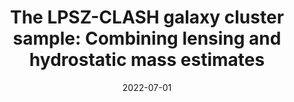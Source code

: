 ---
title: "The LPSZ-CLASH galaxy cluster sample: Combining lensing and hydrostatic mass estimates"
collection: publications
permalink: /publication/2022-07-01-The-LPSZ-CLASH-galaxy-cluster-sample-Combining-lensing-and-hydrostatic-mass-estimates
date: 2022-07-01
venue: 'In the proceedings of mm Universe @ NIKA2 - Observing the mm Universe with the NIKA2 Camera'
citation: ' M. Mu\~noz-Echeverr\&apos;\ia,  R. Adam,  P. Ade et al., &quot;The LPSZ-CLASH galaxy cluster sample: Combining lensing and hydrostatic mass estimates.&quot; In the proceedings of mm Universe @ NIKA2 - Observing the mm Universe with the NIKA2 Camera, 2022.'
---